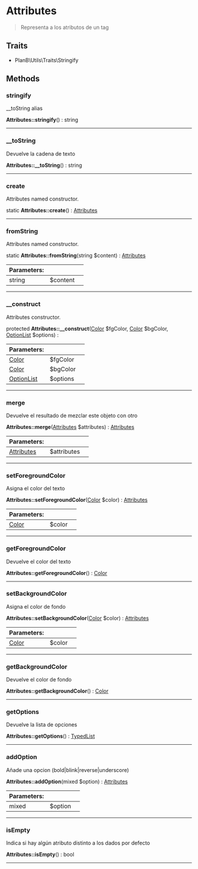 
                                                                                                                                            
    
# Attributes


> Representa a los atributos de un tag
>
> 


## Traits
- PlanB\Utils\Traits\Stringify






## Methods

### stringify
__toString alias


**Attributes::stringify**() : string



---


### __toString
Devuelve la cadena de texto


**Attributes::__toString**() : string



---


### create
Attributes named constructor.


static **Attributes::create**() : [Attributes](../../../../Attributes.md)



---


### fromString
Attributes named constructor.


static **Attributes::fromString**(string $content) : [Attributes](../../../../Attributes.md)


|Parameters: | | |
| --- | --- | --- |
|string |$content |  |

---


### __construct
Attributes constructor.


protected **Attributes::__construct**([Color](../../../../Color.md) $fgColor, [Color](../../../../Color.md) $bgColor, [OptionList](../../../../OptionList.md) $options) : 


|Parameters: | | |
| --- | --- | --- |
|[Color](../../../../Color.md) |$fgColor |  |
|[Color](../../../../Color.md) |$bgColor |  |
|[OptionList](../../../../OptionList.md) |$options |  |

---


### merge
Devuelve el resultado de mezclar este objeto con otro


**Attributes::merge**([Attributes](../../../../Attributes.md) $attributes) : [Attributes](../../../../Attributes.md)


|Parameters: | | |
| --- | --- | --- |
|[Attributes](../../../../Attributes.md) |$attributes |  |

---


### setForegroundColor
Asigna el color del texto


**Attributes::setForegroundColor**([Color](../../../../Color.md) $color) : [Attributes](../../../../Attributes.md)


|Parameters: | | |
| --- | --- | --- |
|[Color](../../../../Color.md) |$color |  |

---


### getForegroundColor
Devuelve el color del texto


**Attributes::getForegroundColor**() : [Color](../../../../Color.md)



---


### setBackgroundColor
Asigna el color de fondo


**Attributes::setBackgroundColor**([Color](../../../../Color.md) $color) : [Attributes](../../../../Attributes.md)


|Parameters: | | |
| --- | --- | --- |
|[Color](../../../../Color.md) |$color |  |

---


### getBackgroundColor
Devuelve el color de fondo


**Attributes::getBackgroundColor**() : [Color](../../../../Color.md)



---


### getOptions
Devuelve la lista de opciones


**Attributes::getOptions**() : [TypedList](../../../../TypedList.md)



---


### addOption
Añade una opcion (bold|blink|reverse|underscore)


**Attributes::addOption**(mixed $option) : [Attributes](../../../../Attributes.md)


|Parameters: | | |
| --- | --- | --- |
|mixed |$option |  |

---


### isEmpty
Indica si hay algún atributo distinto a los dados por defecto


**Attributes::isEmpty**() : bool



---


                                                                                                                                                                                                                                                                                                                                                                                                            
    
                                                                                                                                                                                                                                                                             
                